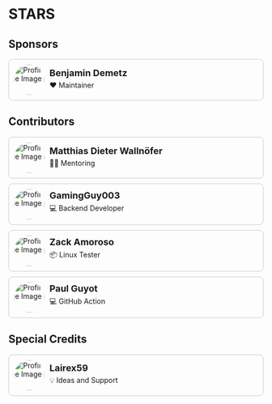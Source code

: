 # STARS

## Sponsors

<a href="https://github.com/Benji377" target="_blank" class="contributor-card">
  <img src="https://avatars.githubusercontent.com/u/50681275?v=4" alt="Profile Image">
  <div class="contributor-info">
    <h3>Benjamin Demetz</h3>
    <p>❤️ Maintainer</p>
  </div>
</a>

## Contributors

<a href="https://github.com/mwallnoefer" target="_blank" class="contributor-card">
  <img src="https://avatars.githubusercontent.com/u/7541399?v=4?s=100" alt="Profile Image">
  <div class="contributor-info">
    <h3>Matthias Dieter Wallnöfer</h3>
    <p>🧑‍🏫 Mentoring</p>
  </div>
</a>

<a href="https://github.com/GamingGuy003" target="_blank" class="contributor-card">
  <img src="https://avatars.githubusercontent.com/u/77393763?v=4?s=100" alt="Profile Image">
  <div class="contributor-info">
    <h3>GamingGuy003</h3>
    <p>💻 Backend Developer</p>
  </div>
</a>

<a href="https://github.com/zja203" target="_blank" class="contributor-card">
  <img src="https://avatars.githubusercontent.com/u/38058764?v=4?s=100" alt="Profile Image">
  <div class="contributor-info">
    <h3>Zack Amoroso</h3>
    <p>📦 Linux Tester</p>
  </div>
</a>

<a href="https://github.com/pguyot" target="_blank" class="contributor-card">
  <img src="https://avatars.githubusercontent.com/u/168407?v=4?s=100" alt="Profile Image">
  <div class="contributor-info">
    <h3>Paul Guyot</h3>
    <p>💻 GitHub Action</p>
  </div>
</a>

## Special Credits

<a href="https://github.com/Lairex59" target="_blank" class="contributor-card">
  <img src="https://avatars.githubusercontent.com/u/74677245?v=4" alt="Profile Image">
  <div class="contributor-info">
    <h3>Lairex59</h3>
    <p>💡 Ideas and Support</p>
  </div>
</a>

<!--
<a href="USER_PROFILE_URL" target="_blank" class="contributor-card">
  <img src="PROFILE_IMAGE_URL" alt="Profile Image">
  <div class="contributor-info">
    <h3>Contributor Name</h3>
    <p>Short description about the contributor.</p>
  </div>
</a>
-->

<style>
.contributor-card {
  display: flex;
  align-items: center;
  padding: 10px;
  border: 1px solid #ccc;
  border-radius: 8px;
  margin-bottom: 10px;
  text-decoration: none; /* Remove underline from the link */
  color: inherit; /* Inherit text color from parent */
}

.contributor-card:hover {
  background-color: #f5f5f5; /* Change background color on hover */
}

.contributor-card img {
  width: 60px;
  height: 60px;
  border-radius: 50%;
  margin-right: 10px;
}

.contributor-info h3 {
  margin: 0;
  font-size: 18px;
}

.contributor-info p {
  margin: 5px 0;
  font-size: 14px;
}
</style>

